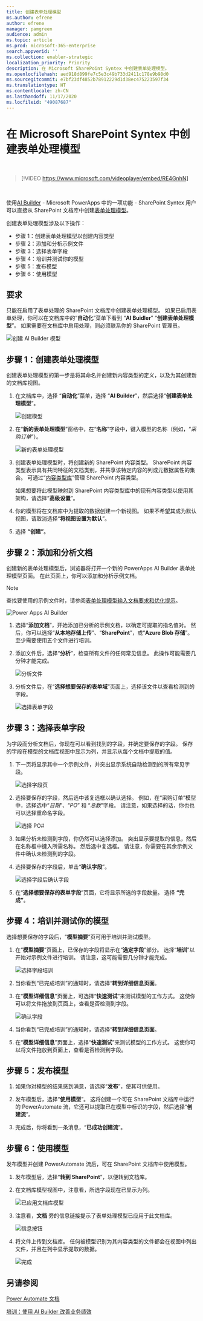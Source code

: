 ```yaml
---
title: 创建表单处理模型
ms.author: efrene
author: efrene
manager: pamgreen
audience: admin
ms.topic: article
ms.prod: microsoft-365-enterprise
search.appverid: ''
ms.collection: enabler-strategic
localization_priority: Priority
description: 在 Microsoft SharePoint Syntex 中创建表单处理模型。
ms.openlocfilehash: aed918d899fe7c5e3c49b733d2411c178e9b98d0
ms.sourcegitcommit: e7bf23df4852b78912229d1d38ec475223597f34
ms.translationtype: HT
ms.contentlocale: zh-CN
ms.lasthandoff: 11/17/2020
ms.locfileid: "49087687"
---
```

# <a name="create-a-form-processing-model-in-microsoft-sharepoint-syntex"></a>在 Microsoft SharePoint Syntex 中创建表单处理模型

</br>

> [!VIDEO https://www.microsoft.com/videoplayer/embed/RE4GnhN]  

</br>

使用[AI Builder](https://docs.microsoft.com/ai-builder/overview) - Microsoft PowerApps 中的一项功能 - SharePoint Syntex 用户可以直接从 SharePoint 文档库中创建[表单处理模型](form-processing-overview.md)。 

创建表单处理模型涉及以下操作：
 - 步骤 1：创建表单处理模型以创建内容类型
 - 步骤 2：添加和分析示例文件
 - 步骤 3：选择表单字段
 - 步骤 4：培训并测试你的模型
 - 步骤 5：发布模型
 - 步骤 6：使用模型

## <a name="requirements"></a>要求

只能在启用了表单处理的 SharePoint 文档库中创建表单处理模型。 如果已启用表单处理，你可以在文档库中的“**自动化**”菜单下看到 “**AI Buidler**” “**创建表单处理模型**”。  如果需要在文档库中启用处理，则必须联系你的 SharePoint 管理员。

 ![创建 AI Builder 模型](../media/content-understanding/create-ai-builder-model.png)</br>

## <a name="step-1-create-a-form-processing-model"></a>步骤 1：创建表单处理模型

创建表单处理模型的第一步是将其命名并创建新内容类型的定义，以及为其创建新的文档库视图。

1. 在文档库中，选择 “**自动化**”菜单，选择 “**AI Builder**”，然后选择“**创建表单处理模型**”。

    ![创建模型](../media/content-understanding/create-ai-builder-model.png)</br>

2. 在“**新的表单处理模型**”窗格中，在“**名称**”字段中，键入模型的名称（例如，“*采购订单*”）。

    ![新的表单处理模型](../media/content-understanding/new-form-model.png)</br> 

3. 创建表单处理模型时，将创建新的 SharePoint 内容类型。 SharePoint 内容类型表示具有共同特征的文档类别，并共享该特定内容的列或元数据属性的集合。 可通过“[内容类型库]()”管理 SharePoint 内容类型。

    如果想要将此模型映射到 SharePoint 内容类型库中的现有内容类型以使用其架构，请选择“**高级设置**”。 

4. 你的模型将在文档库中为提取的数据创建一个新视图。 如果不希望其成为默认视图，请取消选择“**将视图设置为默认**”。

5. 选择 **“创建”**。

## <a name="step-2-add-and-analyze-documents"></a>步骤 2：添加和分析文档

创建新的表单处理模型后，浏览器将打开一个新的 PowerApps AI Builder 表单处理模型页面。 在此页面上，你可以添加和分析示例文档。 </br>

> [!NOTE]
> 查找要使用的示例文件时，请参阅[表单处理模型输入文档要求和优化提示](https://docs.microsoft.com/ai-builder/form-processing-model-requirements)。 

   ![Power Apps AI Builder](../media/content-understanding/powerapps.png)</br> 
 
1. 选择“**添加文档**”，开始添加已分析的示例文档，以确定可提取的指名值对。 然后，你可以选择“**从本地存储上传**”、“**SharePoint**”，或“**Azure Blob 存储**”。 至少需要使用五个文件进行培训。

2. 添加文件后，选择“**分析**”，检查所有文件的任何常见信息。 此操作可能需要几分钟才能完成。</br> 
 
    ![分析文件](../media/content-understanding/analyze.png)</br> 

3. 分析文件后，在“**选择想要保存的表单域**”页面上，选择该文件以查看检测到的字段。</br>

    ![选择表单字段](../media/content-understanding/select-form-fields.png)</br> 

## <a name="step-3-select-your-form-fields"></a>步骤 3：选择表单字段

为字段而分析文档后，你现在可以看到找到的字段，并确定要保存的字段。 保存的字段在模型的文档库视图中显示为列，并显示从每个文档中提取的值。

1. 下一页将显示其中一个示例文件，并突出显示系统自动检测到的所有常见字段。 </br>

    ![选择字段页](../media/content-understanding/select-fields-page.png)</br> 

2. 选择要保存的字段，然后选中该复选框以确认选择。 例如，在“采购订单”模型 中，选择选中“*日期*”、“*PO*” 和 “*总数*”字段。  请注意，如果选择的话，你也也可以选择重命名字段。 </br>

    ![选择 PO#](../media/content-understanding/po.png)</br> 

3. 如果分析未检测到字段，你仍然可以选择添加。 突出显示要提取的信息，然后在名称框中键入所需名称。 然后选中复选框。 请注意，你需要在其余示例文件中确认未检测到的字段。

4. 选择要保存的字段后，单击“**确认字段**”。 </br>
 
    ![选择字段后确认字段](../media/content-understanding/confirm-fields.png)</br> 
 
5. 在“**选择想要保存的表单字段**”页面，它将显示所选的字段数量。 选择 **“完成”**。

## <a name="step-4-train-and-test-your-model"></a>步骤 4：培训并测试你的模型

选择想要保存的字段后，“**模型摘要**”页可用于培训并测试模型。

1. 在“**模型摘要**”页面上，已保存的字段将显示在“**选定字段**”部分。 选择“**培训**”以开始对示例文件进行培训。 请注意，这可能需要几分钟才能完成。</br>

     ![选择字段培训](../media/content-understanding/select-fields-train.png)</br> 

2. 当你看到“已完成培训”的通知时，请选择“**转到详细信息页面**。 

3. 在“**模型详细信息**”页面上，可选择“**快速测试**”来测试模型的工作方式。 这使你可以将文件拖放到页面上，查看是否检测到字段。

    ![确认字段](../media/content-understanding/select-fields-train.png)</br> 

2. 当你看到“已完成培训”的通知时，请选择“**转到详细信息页面**。 

3. 在“**模型详细信息**”页面上，选择“**快速测试**”来测试模型的工作方式。 这使你可以将文件拖放到页面上，查看是否检测到字段。

## <a name="step-5-publish-your-model"></a>步骤 5：发布模型

1. 如果你对模型的结果感到满意，请选择“**发布**”，使其可供使用。

2. 发布模型后，选择“**使用模型**”。 这将创建一个可在 SharePoint 文档库中运行的 PowerAutomate 流，它还可以提取已在模型中标识的字段，然后选择“**创建流**”。
  
3. 完成后，你将看到一条消息，“**已成功创建流**”。
 
## <a name="step-6-use-your-model"></a>步骤 6：使用模型

发布模型并创建 PowerAutomate 流后，可在 SharePoint 文档库中使用模型。

1. 发布模型后，选择“**转到 SharePoint**”，以便转到文档库。

2. 在文档库模型视图中，注意看，所选字段现在已显示为列。</br>

    ![已应用文档库模型](../media/content-understanding/doc-lib-view.png)</br> 

3. 注意看，**文档** 旁的信息链接提示了表单处理模型已应用于此文档库。

    ![信息按钮](../media/content-understanding/info-button.png)</br>  

4. 将文件上传到文档库。 任何被模型识别为其内容类型的文件都会在视图中列出文件，并且在列中显示提取的数据。</br>

    ![完成](../media/content-understanding/doc-lib-done.png)</br>  

## <a name="see-also"></a>另请参阅
  
[Power Automate 文档](https://docs.microsoft.com/power-automate/)

[培训：使用 AI Builder 改善业务绩效](https://docs.microsoft.com/learn/paths/improve-business-performance-ai-builder/?source=learn)

